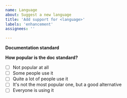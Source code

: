 ```yaml
---
name: Language
about: Suggest a new language
title: 'Add support for <language>'
labels: 'enhancement'
assignees: ''

---
```


**Documentation standard**
<!--
Specify the name and a link to the documentation standard section containing the
tags that you want to support with the language.
-->

**How popular is the doc standard?**
- [ ] Not popular at all
- [ ] Some people use it
- [ ] Quite a lot of people use it
- [ ] It's not the most popular one, but a good alternative
- [ ] Everyone is using it
